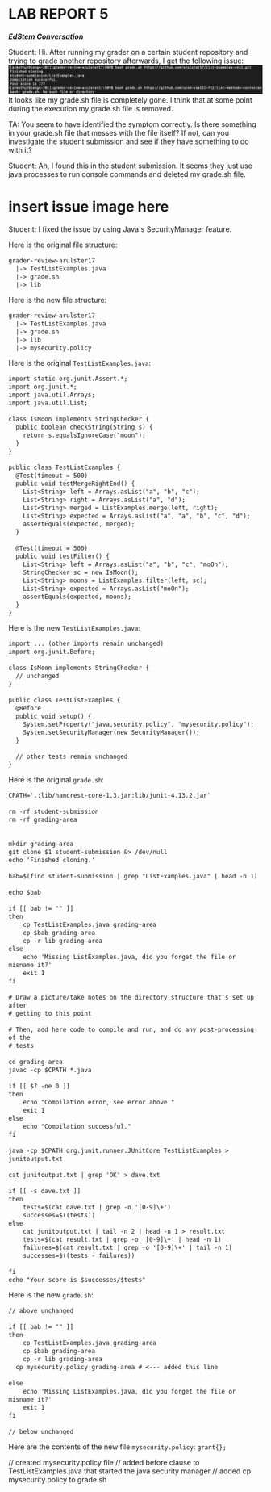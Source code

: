 # LAB REPORT 5

***EdStem Conversation***

Student: Hi. After running my grader on a certain student repository and trying to grade another repository afterwards, I get the following issue:
![img](/lab5symptom.png)
It looks like my grade.sh file is completely gone. I think that at some point during the execution my grade.sh file is removed.

TA: You seem to have identified the symptom correctly. Is there something in your grade.sh file that messes with the file itself? If not, can you investigate the student submission and see if they have something to do with it?

Student: Ah, I found this in the student submission. It seems they just use java processes to run console commands and deleted my grade.sh file.
# insert issue image here

Student: I fixed the issue by using Java's SecurityManager feature. 

Here is the original file structure:
```
grader-review-arulster17
  |-> TestListExamples.java
  |-> grade.sh
  |-> lib
```

Here is the new file structure: 
```
grader-review-arulster17
  |-> TestListExamples.java
  |-> grade.sh
  |-> lib
  |-> mysecurity.policy
```

Here is the original ```TestListExamples.java```:
```
import static org.junit.Assert.*;
import org.junit.*;
import java.util.Arrays;
import java.util.List;

class IsMoon implements StringChecker {
  public boolean checkString(String s) {
    return s.equalsIgnoreCase("moon");
  }
}

public class TestListExamples {
  @Test(timeout = 500)
  public void testMergeRightEnd() {
    List<String> left = Arrays.asList("a", "b", "c");
    List<String> right = Arrays.asList("a", "d");
    List<String> merged = ListExamples.merge(left, right);
    List<String> expected = Arrays.asList("a", "a", "b", "c", "d");
    assertEquals(expected, merged);
  }

  @Test(timeout = 500)
  public void testFilter() {
    List<String> left = Arrays.asList("a", "b", "c", "moOn");
    StringChecker sc = new IsMoon();
    List<String> moons = ListExamples.filter(left, sc);
    List<String> expected = Arrays.asList("moOn");
    assertEquals(expected, moons);
  }
}
```

Here is the new ```TestListExamples.java```:
```
import ... (other imports remain unchanged)
import org.junit.Before;

class IsMoon implements StringChecker {
  // unchanged
}

public class TestListExamples {
  @Before
  public void setup() {
    System.setProperty("java.security.policy", "mysecurity.policy");
    System.setSecurityManager(new SecurityManager());
  }

  // other tests remain unchanged
}
```

Here is the original ```grade.sh```:
```
CPATH='.:lib/hamcrest-core-1.3.jar:lib/junit-4.13.2.jar'

rm -rf student-submission
rm -rf grading-area


mkdir grading-area
git clone $1 student-submission &> /dev/null
echo 'Finished cloning.'

bab=$(find student-submission | grep "ListExamples.java" | head -n 1)

echo $bab

if [[ bab != "" ]]
then
	cp TestListExamples.java grading-area
	cp $bab grading-area
	cp -r lib grading-area
else
	echo 'Missing ListExamples.java, did you forget the file or misname it?'
	exit 1
fi

# Draw a picture/take notes on the directory structure that's set up after
# getting to this point

# Then, add here code to compile and run, and do any post-processing of the
# tests

cd grading-area
javac -cp $CPATH *.java

if [[ $? -ne 0 ]]
then
	echo "Compilation error, see error above."
	exit 1
else
	echo "Compilation successful."
fi

java -cp $CPATH org.junit.runner.JUnitCore TestListExamples > junitoutput.txt

cat junitoutput.txt | grep 'OK' > dave.txt

if [[ -s dave.txt ]]
then
	tests=$(cat dave.txt | grep -o '[0-9]\+')
	successes=$((tests))
else
	cat junitoutput.txt | tail -n 2 | head -n 1 > result.txt
	tests=$(cat result.txt | grep -o '[0-9]\+' | head -n 1)
	failures=$(cat result.txt | grep -o '[0-9]\+' | tail -n 1)
	successes=$((tests - failures))

fi
echo "Your score is $successes/$tests"
```

Here is the new ```grade.sh```:
```
// above unchanged

if [[ bab != "" ]]
then
	cp TestListExamples.java grading-area
	cp $bab grading-area
	cp -r lib grading-area
  cp mysecurity.policy grading-area # <--- added this line

else
	echo 'Missing ListExamples.java, did you forget the file or misname it?'
	exit 1
fi

// below unchanged
```

Here are the contents of the new file ```mysecurity.policy```:
```grant{};```

// created mysecurity.policy file
// added before clause to TestListExamples.java that started the java security manager
// added cp mysecurity.policy to grade.sh
